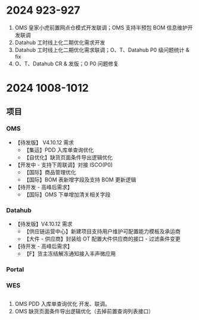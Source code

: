 # 2024 923-927

1. OMS 皇家小虎前置网点仓模式开发联调；OMS 支持半预包 BOM 信息维护开发联调
2. Datahub 工时线上化二期优化需求开发
3. Datahub 工时线上化二期优化需求联调；O、T、Datahub P0 级问题统计 & fix
4. O、T、Datahub CR & 发版；O P0 问题修复

# 2024 1008-1012

## 项目

### OMS

- 【待发版】 V4.10.12 需求
	- 【集运】PDD 入库单查询优化
	- 【自优化】缺货页面条件导出逻辑优化
- 【开发中 - 支持下周联调】对接 ISCO(P0)
	- 【国际】商品管理优化
	- 【国际】BOM 表新增字段及支持 BOM 更新逻辑
- 【待开发 - 高峰后需求】
	- 【国际】OMS 下单增加清关相关字段

### Datahub

- 【待发版】V4.10.12 需求
	- 【供应链运营中心】新建项目支持用户维护可配置能力模板及承运商
	- 【大件 - 供应商】封装给 OT 配置大件供应商的接口 - 过滤条件变更
- 【待开发 - 高峰后需求】
	- 【F】货主冻结解冻通知接入丰声微应用

### Portal

### WES

##

1. OMS PDD 入库单查询优化 开发、联调。
2. OMS 缺货页面条件导出逻辑优化（去掉前置查询列表接口）
